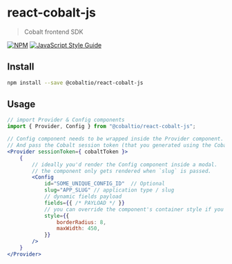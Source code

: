 # react-cobalt-js

> Cobalt frontend SDK

[![NPM](https://img.shields.io/npm/v/@cobaltio/react-cobalt-js.svg)](https://www.npmjs.com/package/@cobaltio/react-cobalt-js) [![JavaScript Style Guide](https://img.shields.io/badge/code_style-standard-brightgreen.svg)](https://standardjs.com)

## Install

```bash
npm install --save @cobaltio/react-cobalt-js
```

## Usage

```jsx
// import Provider & Config components
import { Provider, Config } from "@cobaltio/react-cobalt-js";

// Config component needs to be wrapped inside the Provider component.
// And pass the Cobalt session token (that you generated using the Cobalt backend SDK) to the provider.
<Provider sessionToken={ cobaltToken }>
    {
        // ideally you'd render the Config component inside a modal.
        // the component only gets rendered when `slug` is passed.
        <Config
            id="SOME_UNIQUE_CONFIG_ID"  // Optional
            slug="APP_SLUG" // application type / slug
            // dynamic fields payload
            fields={{ /* PAYLOAD */ }}
            // you can override the component's container style if you want
            style={{
                borderRadius: 8,
                maxWidth: 450,
            }}
        />
    }
</Provider>
```

